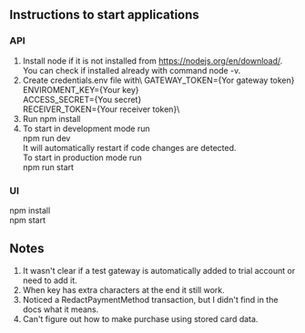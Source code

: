 ## Instructions to start applications

### API

1. Install node if it is not installed from https://nodejs.org/en/download/. You can check if installed already with command node -v.
2. Create credentials.env file with\ 
GATEWAY_TOKEN={Yor gateway token}\
ENVIROMENT_KEY={Your key}\
ACCESS_SECRET={You secret}\
RECEIVER_TOKEN={Your receiver token}\
3. Run npm install 
4. To start in development mode run\
npm run dev\
It will automatically restart if code changes are detected.\
To start in production mode run\
npm run start

### UI

npm install\
npm start

## Notes
1. It wasn't clear if a test gateway is automatically added to trial account or need to add it.
2. When key has extra characters at the end it still work. 
3. Noticed a RedactPaymentMethod transaction, but I didn't find in the docs what it means.
4. Can't figure out how to make purchase using stored card data.
